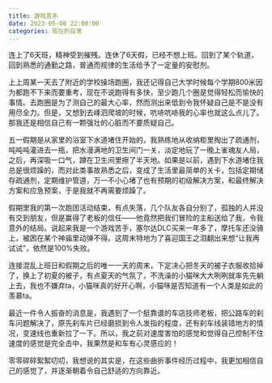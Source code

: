 ```yaml
---
title: 游戏苦手
date: 2023-05-08 22:00:00
categories: 现在的日常
---
```

连上了6天班，精神受到摧残。连休了6天假，已经不想上班。回到了某个轨道，回到熟悉的通勤之路，普通而规律的生活给予了一定量的安慰剂。

上上周某一天去了附近的学校操场跑圈，我还记得自己大学时候每个学期800米因为都跑不下来而要重考，现在不说跑得有多快，至少跑几个圈是觉得轻松而愉快的事情。去跑圈是为了测自己的最大心率，然而测出来低到令我怀疑自己是不是没有用尽全力。但是，又想到去嵊泗爬坡的时候，吭哧吭哧我的心率也就这么点儿了。那我还是相信自己有一颗强壮的心脏而不要质疑自己。

五一假期是从家里的浴室下水道堵住开始的，我熟练地从收纳柜里掏出了疏通剂，吨吨吨灌进去一瓶，把水漫满地的卫生间门一关，淡定地玩了一晚上雀魂友人局，之后，再深吸一口气，蹲在卫生间里擦了半天地。如果是以前，遇到下水道堵住我总是很烦躁的，而对此类事故熟悉之后，变成了生活里最简单的关卡，包括定期储存疏通剂，定期维护管道，万一不小心堵了也有预期的初级解决方案，和最终解决方案和应急预案，于是我就不再需要烦躁了。

假期里我的第一次跑团活动结束，有点失落，几个队友各自分别了，孤独的人并没有交到朋友，但是赢得了老板的信任——他竟然把我们冒险的主船送给了我，令我意外的结局。说起来我是一个游戏苦手，塞尔达DLC买来一年多了，摩托车还没骑上，被困在某个神庙里动弹不得。这周末特地为了喜迎国王之泪翻出来想“让我再试试”，依然是100%失败。

连接混乱上班日和假期之后的唯一一天的周末，下定决心把冬天的被子衣服收拾掉了，换上了初夏的被子，有点夏天的气氛了，不洗澡的小猫咪大大咧咧就率先先躺上去，我也不嫌弃ta，小猫咪真的好开心啊，小猫咪是否知道有一个人类是如此的羡慕ta。

最近一件令人振奋的消息是，我遇到了一个挺靠谱的车店技师老板，把公路车的刹车问题解决了，原先刹车片已经磨损到令人发指的程度，还有刹车线装错地方的情况，变速线也重新拉了一下。所以，我之前对速度害怕的感觉和觉得自己控制不住速度的感觉是完全击中，我果然是和车有心灵感应的！

零零碎碎絮絮叨叨，我想说的其实是，在这些曲折事件经历过程中，我更加相信自己的感觉了，并逐渐朝着令自己舒适的方向靠近。
